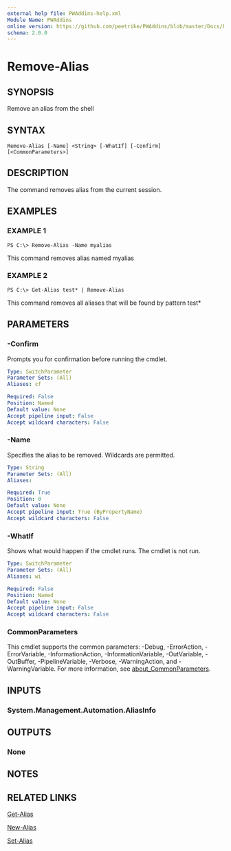 ```yaml
---
external help file: PWAddins-help.xml
Module Name: PWAddins
online version: https://github.com/peetrike/PWAddins/blob/master/Docs/Remove-Alias.md
schema: 2.0.0
---
```


# Remove-Alias

## SYNOPSIS
Remove an alias from the shell

## SYNTAX

```
Remove-Alias [-Name] <String> [-WhatIf] [-Confirm] [<CommonParameters>]
```

## DESCRIPTION
The command removes alias from the current session.

## EXAMPLES

### EXAMPLE 1
```
PS C:\> Remove-Alias -Name myalias
```

This command removes alias named myalias

### EXAMPLE 2
```
PS C:\> Get-Alias test* | Remove-Alias
```

This command removes all aliases that will be found by pattern test*

## PARAMETERS

### -Confirm
Prompts you for confirmation before running the cmdlet.

```yaml
Type: SwitchParameter
Parameter Sets: (All)
Aliases: cf

Required: False
Position: Named
Default value: None
Accept pipeline input: False
Accept wildcard characters: False
```

### -Name
Specifies the alias to be removed.
Wildcards are permitted.

```yaml
Type: String
Parameter Sets: (All)
Aliases:

Required: True
Position: 0
Default value: None
Accept pipeline input: True (ByPropertyName)
Accept wildcard characters: False
```

### -WhatIf
Shows what would happen if the cmdlet runs.
The cmdlet is not run.

```yaml
Type: SwitchParameter
Parameter Sets: (All)
Aliases: wi

Required: False
Position: Named
Default value: None
Accept pipeline input: False
Accept wildcard characters: False
```

### CommonParameters
This cmdlet supports the common parameters: -Debug, -ErrorAction, -ErrorVariable, -InformationAction, -InformationVariable, -OutVariable, -OutBuffer, -PipelineVariable, -Verbose, -WarningAction, and -WarningVariable. For more information, see [about_CommonParameters](http://go.microsoft.com/fwlink/?LinkID=113216).

## INPUTS

### System.Management.Automation.AliasInfo

## OUTPUTS

### None

## NOTES

## RELATED LINKS

[Get-Alias](https://docs.microsoft.com/en-us/powershell/module/microsoft.powershell.utility/get-alias)

[New-Alias](https://docs.microsoft.com/en-us/powershell/module/microsoft.powershell.utility/new-alias)

[Set-Alias](https://docs.microsoft.com/en-us/powershell/module/microsoft.powershell.utility/set-alias)
